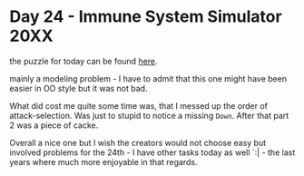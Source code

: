 # Day 24 - Immune System Simulator 20XX

the puzzle for today can be found [here](https://adventofcode.com/2018/day/24).

mainly a modeling problem - I have to admit that this one might have been easier
in OO style but it was not bad.

What did cost me quite some time was, that I messed up the order of attack-selection.
Was just to stupid to notice a missing `Down`.
After that part 2 was a piece of cacke.

Overall a nice one but I wish the creators would not choose easy but involved problems
for the 24th - I have other tasks today as well `:| - the last years where much more
enjoyable in that regards.
